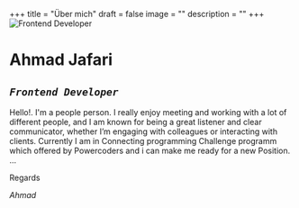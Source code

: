+++
title = "Über mich"
draft = false
image = ""
description = ""
+++
![](/img/ahmad-web.jpg "Frontend Developer")

# Ahmad Jafari

## _`Frontend Developer`_


Hello!. I'm a people person. I really enjoy meeting and working with a lot of different people, and I am known for being a great listener and clear communicator, whether I’m engaging with colleagues or interacting with clients. Currently I am in Connecting programming Challenge programm which offered by Powercoders and i can make me ready for a new Position. ...

Regards


_Ahmad_

